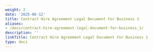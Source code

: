 ```yaml
---
weight: 2
date: '2025-06-12'
title: Contract Hire Agreement Legal Document For Business 1
aliases:
- /docs/contract-hire-agreement-legal-document-for-business_1/
description: ''
linkTitle: Contract Hire Agreement Legal Document For Business 1
type: docs
---
```


